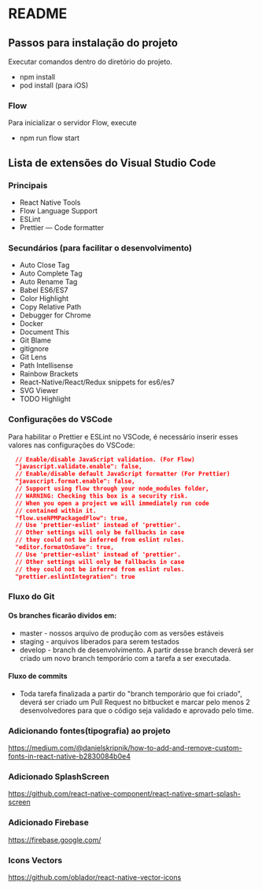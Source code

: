 # README

## Passos para instalação do projeto

Executar comandos dentro do diretório do projeto.

* npm install
* pod install (para iOS)

### Flow

Para inicializar o servidor Flow, execute

* npm run flow start

## Lista de extensões do Visual Studio Code

### Principais

* React Native Tools
* Flow Language Support
* ESLint
* Prettier — Code formatter

### Secundários (para facilitar o desenvolvimento)

* Auto Close Tag
* Auto Complete Tag
* Auto Rename Tag
* Babel ES6/ES7
* Color Highlight
* Copy Relative Path
* Debugger for Chrome
* Docker
* Document This
* Git Blame
* gitignore
* Git Lens
* Path Intellisense
* Rainbow Brackets
* React-Native/React/Redux snippets for es6/es7
* SVG Viewer
* TODO Highlight

### Configurações do VSCode

Para habilitar o Prettier e ESLint no VSCode, é necessário inserir esses valores
nas configurações do VSCode:

```json
  // Enable/disable JavaScript validation. (For Flow)
  "javascript.validate.enable": false,
  // Enable/disable default JavaScript formatter (For Prettier)
  "javascript.format.enable": false,
  // Support using flow through your node_modules folder,
  // WARNING: Checking this box is a security risk.
  // When you open a project we will immediately run code
  // contained within it.
  "flow.useNPMPackagedFlow": true,
  // Use 'prettier-eslint' instead of 'prettier'.
  // Other settings will only be fallbacks in case
  // they could not be inferred from eslint rules.
  "editor.formatOnSave": true,
  // Use 'prettier-eslint' instead of 'prettier'.
  // Other settings will only be fallbacks in case
  // they could not be inferred from eslint rules.
  "prettier.eslintIntegration": true
```

### Fluxo do Git

#### Os branches ficarão dividos em:

* master - nossos arquivo de produção com as versões estáveis
* staging - arquivos liberados para serem testados
* develop - branch de desenvolvimento. A partir desse branch deverá ser criado
  um novo branch temporário com a tarefa a ser executada.

#### Fluxo de commits

* Toda tarefa finalizada a partir do "branch temporário que foi criado", deverá
  ser criado um Pull Request no bitbucket e marcar pelo menos 2 desenvolvedores
  para que o código seja validado e aprovado pelo time.

### Adicionando fontes(tipografia) ao projeto

https://medium.com/@danielskripnik/how-to-add-and-remove-custom-fonts-in-react-native-b2830084b0e4

### Adicionado SplashScreen

https://github.com/react-native-component/react-native-smart-splash-screen

### Adicionado Firebase

https://firebase.google.com/

### Icons Vectors

https://github.com/oblador/react-native-vector-icons

